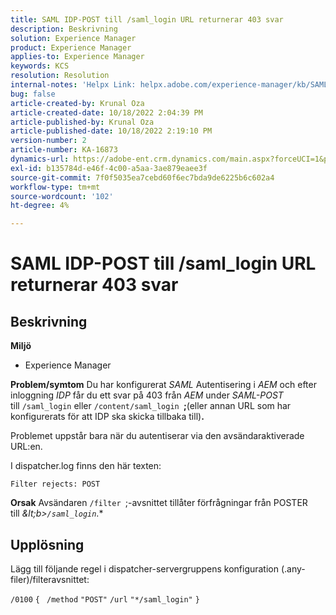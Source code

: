 ```yaml
---
title: SAML IDP-POST till /saml_login URL returnerar 403 svar
description: Beskrivning
solution: Experience Manager
product: Experience Manager
applies-to: Experience Manager
keywords: KCS
resolution: Resolution
internal-notes: 'Helpx Link: helpx.adobe.com/experience-manager/kb/SAML-IDP-POST-to-saml-login-url-returns-403-response-AEM-6-x0.html'
bug: false
article-created-by: Krunal Oza
article-created-date: 10/18/2022 2:04:39 PM
article-published-by: Krunal Oza
article-published-date: 10/18/2022 2:19:10 PM
version-number: 2
article-number: KA-16873
dynamics-url: https://adobe-ent.crm.dynamics.com/main.aspx?forceUCI=1&pagetype=entityrecord&etn=knowledgearticle&id=db0f1fcc-ed4e-ed11-bba2-00224808679b
exl-id: b135784d-e46f-4c00-a5aa-3ae879eaee3f
source-git-commit: 7f0f5035ea7cebd60f6ec7bda9de6225b6c602a4
workflow-type: tm+mt
source-wordcount: '102'
ht-degree: 4%

---
```


# SAML IDP-POST till /saml_login URL returnerar 403 svar

## Beskrivning

<b>Miljö</b>
- Experience Manager



<b>Problem/symtom</b>
Du har konfigurerat *SAML* Autentisering i *AEM* och efter inloggning *IDP* får du ett svar på 403 från *AEM* under *SAML-POST* till `/saml_login` eller `/content/saml_login `<b>;</b>(eller annan URL som har konfigurerats för att IDP ska skicka tillbaka till)<b>.</b>

Problemet uppstår bara när du autentiserar via den avsändaraktiverade URL:en.

I dispatcher.log finns den här texten:

`Filter rejects: POST`


<b>Orsak</b>
Avsändaren `/filter `;-avsnittet tillåter förfrågningar från POSTER till *\&lt;b>`/saml_login`*.*


## Upplösning


Lägg till följande regel i dispatcher-servergruppens konfiguration (.any-filer)/filteravsnittet:

`/0100` `{ ` `/method` `"POST"` `/url` `"*/saml_login"` `}`
